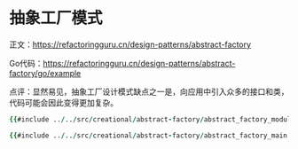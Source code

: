 # 抽象工厂模式

正文：https://refactoringguru.cn/design-patterns/abstract-factory

Go代码：https://refactoringguru.cn/design-patterns/abstract-factory/go/example

点评：显然易见，抽象工厂设计模式缺点之一是，向应用中引入众多的接口和类，代码可能会因此变得更加复杂。

```fortran
{{#include ../../src/creational/abstract-factory/abstract_factory_module.f90}}
```

```fortran
{{#include ../../src/creational/abstract-factory/abstract_factory_main.f90}}
```
